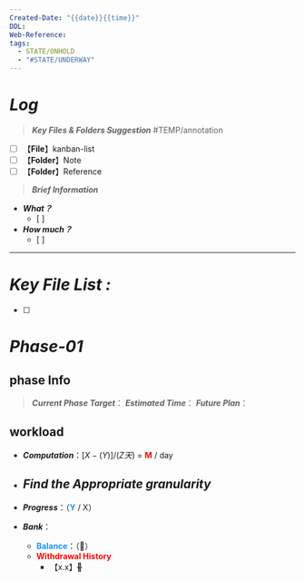 ```yaml
---
Created-Date: "{{date}}{{time}}"
DDL: 
Web-Reference: 
tags:
  - STATE/ONHOLD
  - "#STATE/UNDERWAY"
---
```

# *Log*

> ***Key Files & Folders Suggestion*** #TEMP/annotation
- [ ] 【**File**】kanban-list
- [ ] 【**Folder**】Note
- [ ] 【**Folder**】Reference

> ***Brief Information***

- ***What？***
	- [ ] 
- ***How much？***
	- [ ] 


---
# *Key File List :*

- [ ] 

# *Phase-01*
## phase Info

> ***Current Phase Target***：
> ***Estimated Time***：
> ***Future Plan***：

## workload

- ***Computation***：$[X-(Y)]/(Z天)$ = <b><font  color = #FF0000 >M</font></b> / day
- ***Find the Appropriate granularity***
	- 

- ***Progress***：（<b><font  color = #1E90FF >Y</font></b> / X）
- ***Bank***：
	- <b><font  color = #1E90FF >Balance</font></b>：（🫧）
	- <b><font  color = #FF0000 >Withdrawal History</font></b>
		- 【x.x】~~🫧~~